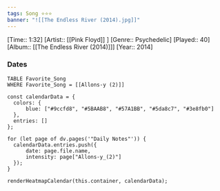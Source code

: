 ```yaml
---
tags: Song ⭐⭐⭐ 
banner: "![[The Endless River (2014).jpg]]"
---
```

[Time:: 1:32]
[Artist:: [[Pink Floyd]] ]
[Genre:: Psychedelic]
[Played:: 40]
[Album:: [[The Endless River (2014)]]]
[Year:: 2014]
### Dates
````dataview
TABLE Favorite_Song
WHERE Favorite_Song = [[Allons-y (2)]]
````

  ```dataviewjs
const calendarData = { 
	colors: { 
		blue: ["#9ccfd8", "#5BAAB8", "#57A1BB", "#5da8c7", "#3e8fb0"] 
	}, 
	entries: [] 
}; 

for (let page of dv.pages('"Daily Notes"')) { 
	calendarData.entries.push({ 
		date: page.file.name, 
		intensity: page["Allons-y_(2)"]
	}); 
} 

renderHeatmapCalendar(this.container, calendarData);
```
